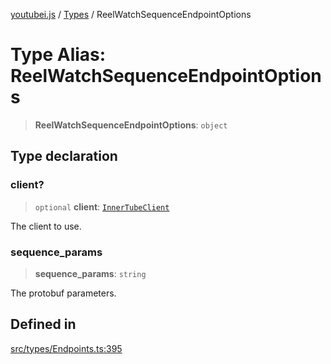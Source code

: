 [youtubei.js](../../../README.md) / [Types](../README.md) / ReelWatchSequenceEndpointOptions

# Type Alias: ReelWatchSequenceEndpointOptions

> **ReelWatchSequenceEndpointOptions**: `object`

## Type declaration

### client?

> `optional` **client**: [`InnerTubeClient`](InnerTubeClient.md)

The client to use.

### sequence\_params

> **sequence\_params**: `string`

The protobuf parameters.

## Defined in

[src/types/Endpoints.ts:395](https://github.com/LuanRT/YouTube.js/blob/305a398158a6cac82e6ef288fed4bf1661c89d52/src/types/Endpoints.ts#L395)
